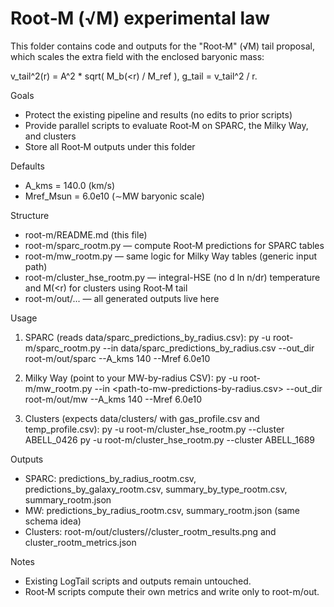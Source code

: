 # Root‑M (√M) experimental law

This folder contains code and outputs for the "Root‑M" (√M) tail proposal, which scales the extra field with the enclosed baryonic mass:

v_tail^2(r) = A^2 * sqrt( M_b(<r) / M_ref ),   g_tail = v_tail^2 / r.

Goals
- Protect the existing pipeline and results (no edits to prior scripts)
- Provide parallel scripts to evaluate Root‑M on SPARC, the Milky Way, and clusters
- Store all Root‑M outputs under this folder

Defaults
- A_kms = 140.0 (km/s)
- Mref_Msun = 6.0e10 (∼MW baryonic scale)

Structure
- root-m/README.md (this file)
- root-m/sparc_rootm.py — compute Root‑M predictions for SPARC tables
- root-m/mw_rootm.py — same logic for Milky Way tables (generic input path)
- root-m/cluster_hse_rootm.py — integral-HSE (no d ln n/dr) temperature and M(<r) for clusters using Root‑M tail
- root-m/out/... — all generated outputs live here

Usage
1) SPARC (reads data/sparc_predictions_by_radius.csv):
   py -u root-m/sparc_rootm.py --in data/sparc_predictions_by_radius.csv --out_dir root-m/out/sparc --A_kms 140 --Mref 6.0e10

2) Milky Way (point to your MW-by-radius CSV):
   py -u root-m/mw_rootm.py --in <path-to-mw-predictions-by-radius.csv> --out_dir root-m/out/mw --A_kms 140 --Mref 6.0e10

3) Clusters (expects data/clusters/<CLUSTER> with gas_profile.csv and temp_profile.csv):
   py -u root-m/cluster_hse_rootm.py --cluster ABELL_0426
   py -u root-m/cluster_hse_rootm.py --cluster ABELL_1689

Outputs
- SPARC: predictions_by_radius_rootm.csv, predictions_by_galaxy_rootm.csv, summary_by_type_rootm.csv, summary_rootm.json
- MW: predictions_by_radius_rootm.csv, summary_rootm.json (same schema idea)
- Clusters: root-m/out/clusters/<CLUSTER>/cluster_rootm_results.png and cluster_rootm_metrics.json

Notes
- Existing LogTail scripts and outputs remain untouched.
- Root‑M scripts compute their own metrics and write only to root-m/out.
